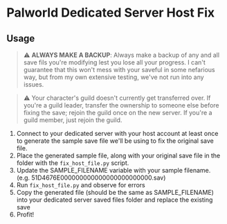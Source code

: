 # Palworld Dedicated Server Host Fix
## Usage

> :warning: **ALWAYS MAKE A BACKUP**: Always make a backup of any and all save fils you're modifying lest you lose all your progress. I can't guarantee that this won't mess with your saveful in some nefarious way, but from my own extensive testing, we've not run into any issues.

> ⚠️ Your character's guild doesn't currently get transferred over. If you're a guild leader, transfer the ownership to someone else before fixing the save; rejoin the guild once on the new server. If you're a guild member, just rejoin the guild.

1. Connect to your dedicated server with your host account at least once to generate the sample save file we'll be using to fix the original save file.
2. Place the generated sample file, along with your original save file in the folder with the `fix_host_file.py` script.
3. Update the SAMPLE_FILENAME variable with your sample filename. (e.g. 51D4676E000000000000000000000000.sav)
4. Run `fix_host_file.py` and observe for errors
5. Copy the generated file (should be the same as SAMPLE_FILENAME) into your dedicated server saved files folder and replace the existing save
6. Profit!
